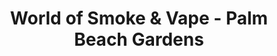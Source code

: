 ---
title: "World of Smoke & Vape - Palm Beach Gardens"
url: /palm-beach-gardens/world-of-smoke-und-vape-palm-beach-gardens/
shop: Tabak
---